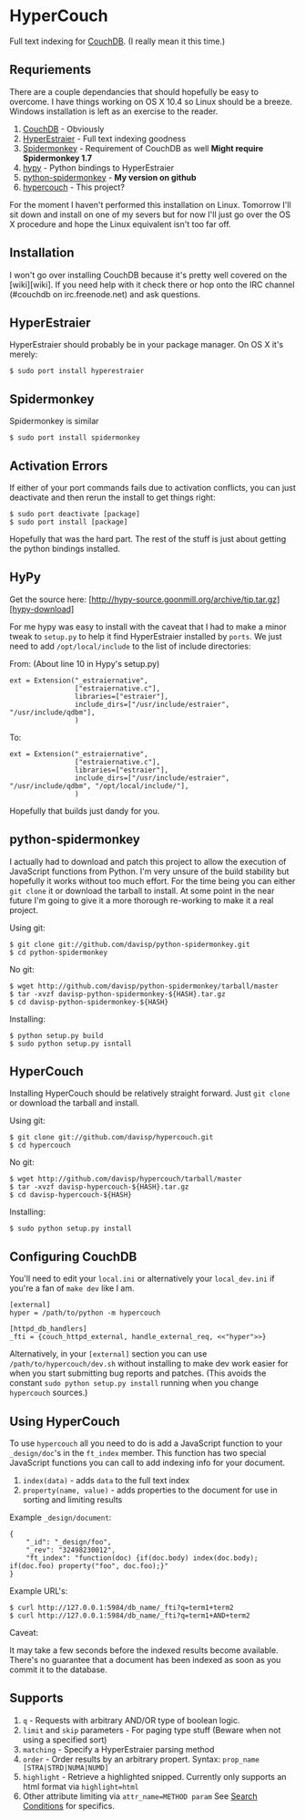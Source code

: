 HyperCouch
==========

Full text indexing for [CouchDB][couchdb]. (I really mean it this time.)

Requriements
------------

There are a couple dependancies that should hopefully be easy to overcome. I have things working on OS X 10.4 so Linux should be a breeze. Windows installation is left as an exercise to the reader.


1. [CouchDB][couchdb] - Obviously
1. [HyperEstraier][hyper] - Full text indexing goodness
1. [Spidermonkey][spider] - Requirement of CouchDB as well **Might require Spidermonkey 1.7**
1. [hypy][hypy] - Python bindings to HyperEstraier
1. [python-spidermonkey][pyspider] - **My version on github**
1. [hypercouch][hypercouch] - This project?

For the moment I haven't performed this installation on Linux. Tomorrow I'll sit down and install on one of my severs but for now I'll just go over the OS X procedure and hope the Linux equivalent isn't too far off.

Installation
------------

I won't go over installing CouchDB because it's pretty well covered on the [wiki][wiki]. If you need help with it check there or hop onto the IRC channel (#couchdb on irc.freenode.net) and ask questions.

HyperEstraier
-------------

HyperEstraier should probably be in your package manager. On OS X it's merely:

    $ sudo port install hyperestraier

Spidermonkey
------------

Spidermonkey is similar

    $ sudo port install spidermonkey

Activation Errors
-----------------

If either of your port commands fails due to activation conflicts, you can just deactivate and then rerun the install to get things right:

    $ sudo port deactivate [package]
    $ sudo port install [package]

Hopefully that was the hard part. The rest of the stuff is just about getting the python bindings installed.

HyPy
----

Get the source here: [http://hypy-source.goonmill.org/archive/tip.tar.gz][hypy-download]

For me hypy was easy to install with the caveat that I had to make a minor tweak to `setup.py` to help it find HyperEstraier installed by `ports`. We just need to add `/opt/local/include` to the list of include directories:

From: (About line 10 in Hypy's setup.py)

    ext = Extension("_estraiernative",
                    ["estraiernative.c"],
                    libraries=["estraier"],
                    include_dirs=["/usr/include/estraier", "/usr/include/qdbm"],
                    )

To:

    ext = Extension("_estraiernative",
                    ["estraiernative.c"],
                    libraries=["estraier"],
                    include_dirs=["/usr/include/estraier", "/usr/include/qdbm", "/opt/local/include/"],
                    )

Hopefully that builds just dandy for you.

python-spidermonkey
-------------------

I actually had to download and patch this project to allow the execution of JavaScript functions from Python. I'm very unsure of the build stability but hopefully it works without too much effort. For the time being you can either `git clone` it or download the tarball to install. At some point in the near future I'm going to give it a more thorough re-working to make it a real project.

Using git:

    $ git clone git://github.com/davisp/python-spidermonkey.git 
    $ cd python-spidermonkey

No git:

    $ wget http://github.com/davisp/python-spidermonkey/tarball/master
    $ tar -xvzf davisp-python-spidermonkey-${HASH}.tar.gz
    $ cd davisp-python-spidermonkey-${HASH}
    
Installing:

    $ python setup.py build
    $ sudo python setup.py isntall

HyperCouch
----------

Installing HyperCouch should be relatively straight forward. Just `git clone` or download the tarball and install.

Using git:

    $ git clone git://github.com/davisp/hypercouch.git
    $ cd hypercouch

No git:

    $ wget http://github.com/davisp/hypercouch/tarball/master
    $ tar -xvzf davisp-hypercouch-${HASH}.tar.gz
    $ cd davisp-hypercouch-${HASH}

Installing:

    $ sudo python setup.py install

Configuring CouchDB
-------------------

You'll need to edit your `local.ini` or alternatively your `local_dev.ini` if you're a fan of `make dev` like I am.

    [external]
    hyper = /path/to/python -m hypercouch

    [httpd_db_handlers]
    _fti = {couch_httpd_external, handle_external_req, <<"hyper">>}

Alternatively, in your `[external]` section you can use `/path/to/hypercouch/dev.sh` without installing to make dev work easier for when you start submitting bug reports and patches. (This avoids the constant `sudo python setup.py install` running when you change `hypercouch` sources.)

Using HyperCouch
----------------

To use `hypercouch` all you need to do is add a JavaScript function to your `_design/doc`'s in the `ft_index` member. This function has two special JavaScript functions you can call to add indexing info for your document.

1. `index(data)` - adds `data` to the full text index
1. `property(name, value)` - adds properties to the document for use in sorting and limiting results


Example `_design/document`:

    {
        "_id": "_design/foo",
        "_rev": "32498230012",
        "ft_index": "function(doc) {if(doc.body) index(doc.body); if(doc.foo) property("foo", doc.foo);}"
    }

Example URL's:

    $ curl http://127.0.0.1:5984/db_name/_fti?q=term1+term2
    $ curl http://127.0.0.1:5984/db_name/_fti?q=term1+AND+term2

Caveat:

It may take a few seconds before the indexed results become available. There's no guarantee that a document has been indexed as soon as you commit it to the database.

Supports
--------

1. `q` - Requests with arbitrary AND/OR type of boolean logic.
1. `limit` and `skip` parameters - For paging type stuff (Beware when not using a specified sort)
1. `matching` - Specify a HyperEstraier parsing method
1. `order` - Order results by an arbitrary propert. Syntax: `prop_name [STRA|STRD|NUMA|NUMD]`
1. `highlight` - Retrieve a highlighted snipped. Currently only supports an html format via `highlight=html`
1. Other attribute limiting via `attr_name=METHOD param` See [Search Conditions][hypersearching] for specifics.

[couchdb]:http://couchdb.apache.org "CouchDB"
[hyper]:http://hyperestraier.sourceforge.net/ "Hyper Estraier"
[spider]:http://www.mozilla.org/js/spidermonkey/ "Spidermonkey"
[hypy]:http://www.goonmill.org/hypy/ "Hypy"
[hypy-download]:http://hypy-source.goonmill.org/archive/tip.tar.gz "Download Hypy"
[pyspider]:http://github.com/davisp/python-spidermonkey/tree/master "Python Spidermonkey"
[hypercouch]:http://github.com/davisp/python-spidermonkey/tree/master "HyperCouch"
[hypersearching]:http://hyperestraier.sourceforge.net/uguide-en.html#searchcond "Hyper Estraier Searching"
